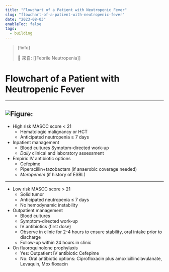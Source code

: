 ```yaml
---
title: "Flowchart of a Patient with Neutropenic Fever"
slug: "flowchart-of-a-patient-with-neutropenic-fever"
date: "2023-08-03"
enableToc: false
tags:
  - building
---
```


> [!info]
>
> 🌱 來自: [[Febrile Neutropenia]]

# Flowchart of a Patient with Neutropenic Fever

---
![Figure: ](https://i.imgur.com/SwCjnvT.png)
---

- High risk MASCC score < 21
  - Hematologic malignancy or HCT
  - Anticipated neutropenia ≥ 7 days
- Inpatient management
  - Blood cultures Symptom-directed work-up
  - _Daily_ clinical and laboratory assessment
- Empiric IV antibiotic options
  - Cefepime
  - Piperacillin+tazobactam (if anaerobic coverage needed)
  - _Meropenem_ (if history of ESBL)

---
- Low risk MASCC score > 21
  - Solid tumor
  - Anticipated neutropenia ≤ 7 days
  - No hemodynamic instability
- Outpatient management
  - Blood cultures
  - Symptom-directed work-up
  - IV antibiotics (first dose)
  - Observe in clinic for 2-4 hours to ensure stability, oral intake prior to discharge
  - Follow-up within 24 hours in clinic
- On fluoroquinolone prophylaxis
  - Yes: Outpatient IV antibiotic Cefepime
  - No: Oral antibiotic options: Ciprofloxacin plus amoxicillinclavulanate, Levaquin, Moxifloxacin
